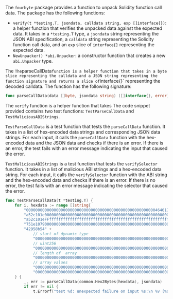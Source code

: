 The `fourbyte` package provides a function to unpack Solidity function call data. The package has the following functions:

- `verify(t *testing.T, jsondata, calldata string, exp []interface{})`: a helper function that verifies the unpacked data against the expected data. It takes in a `*testing.T` type, a `jsondata` string representing the JSON ABI specification, a `calldata` string representing the Solidity function call data, and an `exp` slice of `interface{}` representing the expected data.
- `NewUnpacker() *abi.Unpacker`: a constructor function that creates a new `abi.Unpacker` type.

The ` The `parseCallData` function is a helper function that takes in a byte slice representing the calldata and a JSON string representing the function signature and returns a slice of `interface{}` representing the decoded calldata. The function has the following signature:

```go
func parseCallData(data []byte, jsondata string) ([]interface{}, error)
```

The `verify` function is a helper function that takes The code snippet provided contains two test functions: `TestParseCallData` and `TestMaliciousABIStrings`.

`TestParseCallData` is a test function that tests the `parseCallData` function. It takes in a list of hex-encoded data strings and corresponding JSON data strings. For each input, it calls the `parseCallData` function with the hex-encoded data and the JSON data and checks if there is an error. If there is an error, the test fails with an error message indicating the input that caused the error.

`TestMaliciousABIStrings` is a test function that tests the `verifySelector` function. It takes in a list of malicious ABI strings and a hex-encoded data string. For each input, it calls the `verifySelector` function with the ABI string and the hex-encoded data and checks if there is an error. If there is no error, the test fails with an error message indicating the selector that caused the error.

```go
func TestParseCallData(t *testing.T) {
	for i, hexdata := range []string{
		"00000000000000000000000000000000000000000000000000000000464617665000000000000000000000000000000000000000000000000000000000000000000000000000000000000000000000000000000000000003000000000000000000000000000000000000000000000000000000000000000100000000000000000000000000000000000000000000000000000000000000020000000000000000000000000000000000000000000000000000000000000003",
		"a52c101e0000000000000000000000000000000000000000000000000000000000000012",
		"a52c101eFFffffffffffffffffffffffffffffffffffffffffffffffffffffffffffffff",
		"751e1079000000000000000000000000000000000000000000000000000000000000000000000000000000000000000000000000000000000000000000000000000000000000000000000000000000000000000000000000000000000000000000000",
		"42958b54" +
			// start of dynamic type
			"0000000000000000000000000000000000000000000000000000000000000040" +
			// uint256
			"0000000000000000000000000000000000000000000000000000000000000001" +
			// length of  array
			"0000000000000000000000000000000000000000000000000000000000000002" +
			// array values
			"000000000000000000000000000000000000000000000000000000000000dead" +
			"000000000000000000000000000000000000000000000000000000000000beef",
	} {
		_, err := parseCallData(common.Hex2Bytes(hexdata), jsondata)
		if err != nil {
			t.Errorf("test %d: unexpected failure on input %s:\n %v (%d bytes) ", i,